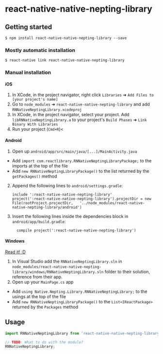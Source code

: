 
# react-native-native-nepting-library

## Getting started

`$ npm install react-native-native-nepting-library --save`

### Mostly automatic installation

`$ react-native link react-native-native-nepting-library`

### Manual installation


#### iOS

1. In XCode, in the project navigator, right click `Libraries` ➜ `Add Files to [your project's name]`
2. Go to `node_modules` ➜ `react-native-native-nepting-library` and add `RNNativeNeptingLibrary.xcodeproj`
3. In XCode, in the project navigator, select your project. Add `libRNNativeNeptingLibrary.a` to your project's `Build Phases` ➜ `Link Binary With Libraries`
4. Run your project (`Cmd+R`)<

#### Android

1. Open up `android/app/src/main/java/[...]/MainActivity.java`
  - Add `import com.reactlibrary.RNNativeNeptingLibraryPackage;` to the imports at the top of the file
  - Add `new RNNativeNeptingLibraryPackage()` to the list returned by the `getPackages()` method
2. Append the following lines to `android/settings.gradle`:
  	```
  	include ':react-native-native-nepting-library'
  	project(':react-native-native-nepting-library').projectDir = new File(rootProject.projectDir, 	'../node_modules/react-native-native-nepting-library/android')
  	```
3. Insert the following lines inside the dependencies block in `android/app/build.gradle`:
  	```
      compile project(':react-native-native-nepting-library')
  	```

#### Windows
[Read it! :D](https://github.com/ReactWindows/react-native)

1. In Visual Studio add the `RNNativeNeptingLibrary.sln` in `node_modules/react-native-native-nepting-library/windows/RNNativeNeptingLibrary.sln` folder to their solution, reference from their app.
2. Open up your `MainPage.cs` app
  - Add `using Native.Nepting.Library.RNNativeNeptingLibrary;` to the usings at the top of the file
  - Add `new RNNativeNeptingLibraryPackage()` to the `List<IReactPackage>` returned by the `Packages` method


## Usage
```javascript
import RNNativeNeptingLibrary from 'react-native-native-nepting-library';

// TODO: What to do with the module?
RNNativeNeptingLibrary;
```
  